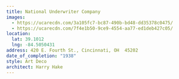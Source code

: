 ```yaml
---
title: National Underwriter Company
images:
  - https://ucarecdn.com/3a105fc7-bc87-490b-bd48-dd35378c0475/
  - https://ucarecdn.com/7f4e1b50-9ce9-4554-aa77-ed1deb427c05/
location:
  lat: 39.1012
  lng: -84.5050431
address: 420 E. Fourth St., Cincinnati, OH  45202
date_of_completion: "1938"
style: Art Deco
architect: Harry Hake
---
```

